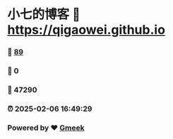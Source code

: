 # 小七的博客 :link: https://qigaowei.github.io 
### :page_facing_up: [89](https://qigaowei.github.io/tag.html) 
### :speech_balloon: 0 
### :hibiscus: 47290 
### :alarm_clock: 2025-02-06 16:49:29 
### Powered by :heart: [Gmeek](https://github.com/Meekdai/Gmeek)
